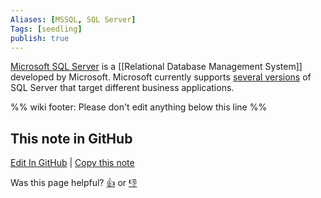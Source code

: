 ```yaml
---
Aliases: [MSSQL, SQL Server]
Tags: [seedling]
publish: true
---
```


[Microsoft SQL Server](https://www.microsoft.com/en-us/sql-server/sql-server-2019) is a [[Relational Database Management System]] developed by Microsoft. Microsoft currently supports [several versions](https://en.wikipedia.org/wiki/Microsoft_SQL_Server#Editions) of SQL Server that target different business applications.

%% wiki footer: Please don't edit anything below this line %%

## This note in GitHub

<span class="git-footer">[Edit In GitHub](https://github.dev/data-engineering-community/data-engineering-wiki/blob/main/Tools/Databases/Microsoft%20SQL%20Server.md "git-hub-edit-note") | [Copy this note](https://raw.githubusercontent.com/data-engineering-community/data-engineering-wiki/main/Tools/Databases/Microsoft%20SQL%20Server.md "git-hub-copy-note")</span>

<span class="git-footer">Was this page helpful?
[👍](https://tally.so/r/mOaxjk?rating=Yes&url=https://dataengineering.wiki/Tools/Databases/Microsoft+SQL+Server) or [👎](https://tally.so/r/mOaxjk?rating=No&url=https://dataengineering.wiki/Tools/Databases/Microsoft+SQL+Server)</span>
